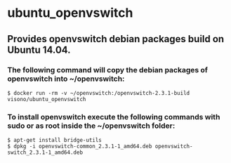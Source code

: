 # ubuntu_openvswitch
## Provides openvswitch debian packages build on Ubuntu 14.04.

### The following command will copy the debian packages of openvswitch into ~/openvswitch:

    $ docker run -rm -v ~/openvswitch:/openvswitch-2.3.1-build visono/ubuntu_openvswitch

### To install openvswitch execute the following commands with sudo or as root inside the ~/openvswitch folder:

    $ apt-get install bridge-utils
    $ dpkg -i openvswitch-common_2.3.1-1_amd64.deb openvswitch-switch_2.3.1-1_amd64.deb
